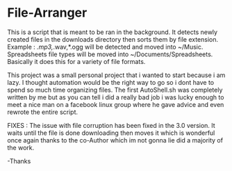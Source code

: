 # File-Arranger
This is a script that is meant to be ran in the background. It detects newly created files in the downloads directory then sorts them by file extension.
Example : *.mp3,*.wav,*.ogg  will be detected and moved into ~/Music. Spreadsheets file types will be moved into ~/Documents/Spreadsheets. 
Basically it does this for a variety of file formats.

This project was a small personal project that i wanted to start because i am lazy. 
I thought automation would be the right way to go so i dont have to spend so much time organizing files.
The first AutoShell.sh was completely written by me but as you can tell i did a really bad job i was lucky enough to meet
a nice man on a facebook linux group where he gave advice and even rewrote the entire script.

FIXES : The issue with file corruption has been fixed in the 3.0 version. 
It waits until the file is done downloading then moves it which is wonderful once again thanks to the co-Author
which im not gonna lie did a majority of the work.

-Thanks
